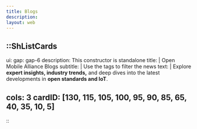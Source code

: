 ```yaml
---
title: Blogs
description:
layout: web
---
```


::ShListCards
---
ui:
    gap: gap-6
description: This constructor is standalone
title: |
    Open Mobile Alliance Blogs 
subtitle: |
    Use the tags to filter the news
text: |
    Explore **expert insights, industry trends,** and deep dives into the latest developments in **open standards and IoT**.   

cols: 3
cardID: [130, 115, 105, 100, 95, 90, 85, 65, 40, 35, 10, 5]
---
::